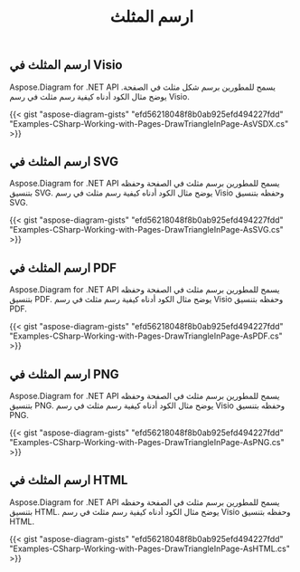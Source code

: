 ﻿---
title: ارسم المثلث
type: docs
weight: 60
url: /ar/net/drawing/draw-triangle
description: يشرح هذا القسم كيفية رسم المثلث في صفحة visio باستخدام Aspose.Diagram. الدعم باستخدام C# لرسم المثلث وحفظه بصيغة pdf و svg و html و image و xps وتنسيقات أخرى.
---
## **ارسم المثلث في Visio**
Aspose.Diagram for .NET API يسمح للمطورين برسم شكل مثلث في الصفحة. يوضح مثال الكود أدناه كيفية رسم مثلث في رسم Visio.

{{< gist "aspose-diagram-gists" "efd56218048f8b0ab925efd494227fdd" "Examples-CSharp-Working-with-Pages-DrawTriangleInPage-AsVSDX.cs" >}}

## **ارسم المثلث في SVG**
Aspose.Diagram for .NET API يسمح للمطورين برسم مثلث في الصفحة وحفظه بتنسيق SVG. يوضح مثال الكود أدناه كيفية رسم مثلث في رسم Visio وحفظه بتنسيق SVG.

{{< gist "aspose-diagram-gists" "efd56218048f8b0ab925efd494227fdd" "Examples-CSharp-Working-with-Pages-DrawTriangleInPage-AsSVG.cs" >}}

## **ارسم المثلث في PDF**
Aspose.Diagram for .NET API يسمح للمطورين برسم مثلث في الصفحة وحفظه بتنسيق PDF. يوضح مثال الكود أدناه كيفية رسم مثلث في رسم Visio وحفظه بتنسيق PDF.

{{< gist "aspose-diagram-gists" "efd56218048f8b0ab925efd494227fdd" "Examples-CSharp-Working-with-Pages-DrawTriangleInPage-AsPDF.cs" >}}

## **ارسم المثلث في PNG**
Aspose.Diagram for .NET API يسمح للمطورين برسم مثلث في الصفحة وحفظه بتنسيق PNG. يوضح مثال الكود أدناه كيفية رسم مثلث في رسم Visio وحفظه بتنسيق PNG.

{{< gist "aspose-diagram-gists" "efd56218048f8b0ab925efd494227fdd" "Examples-CSharp-Working-with-Pages-DrawTriangleInPage-AsPNG.cs" >}}

## **ارسم المثلث في HTML**
Aspose.Diagram for .NET API يسمح للمطورين برسم مثلث في الصفحة وحفظه بتنسيق HTML. يوضح مثال الكود أدناه كيفية رسم مثلث في رسم Visio وحفظه بتنسيق HTML.

{{< gist "aspose-diagram-gists" "efd56218048f8b0ab925efd494227fdd" "Examples-CSharp-Working-with-Pages-DrawTriangleInPage-AsHTML.cs" >}}
